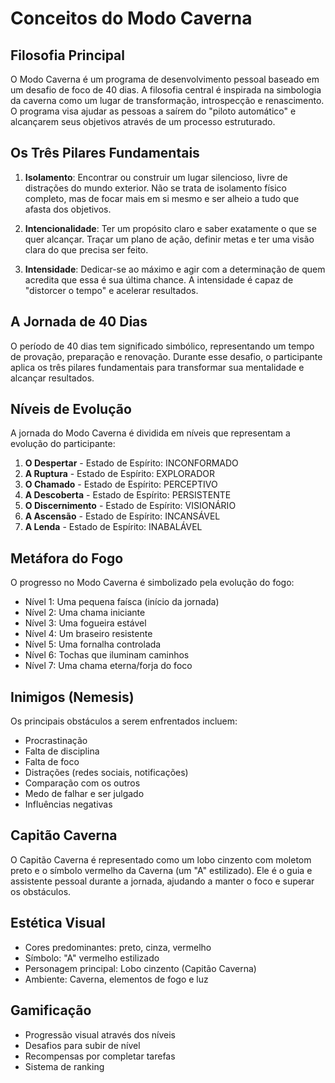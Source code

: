 # Conceitos do Modo Caverna

## Filosofia Principal
O Modo Caverna é um programa de desenvolvimento pessoal baseado em um desafio de foco de 40 dias. A filosofia central é inspirada na simbologia da caverna como um lugar de transformação, introspecção e renascimento. O programa visa ajudar as pessoas a saírem do "piloto automático" e alcançarem seus objetivos através de um processo estruturado.

## Os Três Pilares Fundamentais
1. **Isolamento**: Encontrar ou construir um lugar silencioso, livre de distrações do mundo exterior. Não se trata de isolamento físico completo, mas de focar mais em si mesmo e ser alheio a tudo que afasta dos objetivos.

2. **Intencionalidade**: Ter um propósito claro e saber exatamente o que se quer alcançar. Traçar um plano de ação, definir metas e ter uma visão clara do que precisa ser feito.

3. **Intensidade**: Dedicar-se ao máximo e agir com a determinação de quem acredita que essa é sua última chance. A intensidade é capaz de "distorcer o tempo" e acelerar resultados.

## A Jornada de 40 Dias
O período de 40 dias tem significado simbólico, representando um tempo de provação, preparação e renovação. Durante esse desafio, o participante aplica os três pilares fundamentais para transformar sua mentalidade e alcançar resultados.

## Níveis de Evolução
A jornada do Modo Caverna é dividida em níveis que representam a evolução do participante:

1. **O Despertar** - Estado de Espírito: INCONFORMADO
2. **A Ruptura** - Estado de Espírito: EXPLORADOR
3. **O Chamado** - Estado de Espírito: PERCEPTIVO
4. **A Descoberta** - Estado de Espírito: PERSISTENTE
5. **O Discernimento** - Estado de Espírito: VISIONÁRIO
6. **A Ascensão** - Estado de Espírito: INCANSÁVEL
7. **A Lenda** - Estado de Espírito: INABALÁVEL

## Metáfora do Fogo
O progresso no Modo Caverna é simbolizado pela evolução do fogo:
- Nível 1: Uma pequena faísca (início da jornada)
- Nível 2: Uma chama iniciante
- Nível 3: Uma fogueira estável
- Nível 4: Um braseiro resistente
- Nível 5: Uma fornalha controlada
- Nível 6: Tochas que iluminam caminhos
- Nível 7: Uma chama eterna/forja do foco

## Inimigos (Nemesis)
Os principais obstáculos a serem enfrentados incluem:
- Procrastinação
- Falta de disciplina
- Falta de foco
- Distrações (redes sociais, notificações)
- Comparação com os outros
- Medo de falhar e ser julgado
- Influências negativas

## Capitão Caverna
O Capitão Caverna é representado como um lobo cinzento com moletom preto e o símbolo vermelho da Caverna (um "A" estilizado). Ele é o guia e assistente pessoal durante a jornada, ajudando a manter o foco e superar os obstáculos.

## Estética Visual
- Cores predominantes: preto, cinza, vermelho
- Símbolo: "A" vermelho estilizado
- Personagem principal: Lobo cinzento (Capitão Caverna)
- Ambiente: Caverna, elementos de fogo e luz

## Gamificação
- Progressão visual através dos níveis
- Desafios para subir de nível
- Recompensas por completar tarefas
- Sistema de ranking
